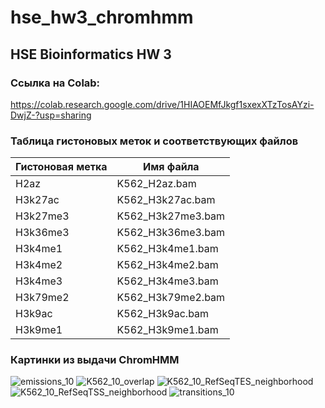 # hse_hw3_chromhmm

## HSE Bioinformatics HW 3

### Ссылка на Colab:

https://colab.research.google.com/drive/1HIAOEMfJkgf1sxexXTzTosAYzi-DwjZ-?usp=sharing

### Таблица гистоновых меток и соответствующих файлов

| Гистоновая метка | Имя файла         |
|------------------|-------------------|
| H2az             | K562_H2az.bam     |
| H3k27ac          | K562_H3k27ac.bam  |
| H3k27me3         | K562_H3k27me3.bam |
| H3k36me3         | K562_H3k36me3.bam |
| H3k4me1          | K562_H3k4me1.bam  |
| H3k4me2          | K562_H3k4me2.bam  |
| H3k4me3          | K562_H3k4me3.bam  |
| H3k79me2         | K562_H3k79me2.bam |
| H3k9ac           | K562_H3k9ac.bam   |
| H3k9me1          | K562_H3k9me1.bam  |

### Картинки из выдачи ChromHMM

![emissions_10](https://user-images.githubusercontent.com/60008375/160094484-5a13805c-614c-4559-a729-6e49c5e8b303.png)
![K562_10_overlap](https://user-images.githubusercontent.com/60008375/160094508-e3d81a6b-28a4-4905-8731-f4046af0faa0.png)
![K562_10_RefSeqTES_neighborhood](https://user-images.githubusercontent.com/60008375/160094524-c33f36e2-7bce-4365-ad10-336aaa8bf3bb.png)
![K562_10_RefSeqTSS_neighborhood](https://user-images.githubusercontent.com/60008375/160094545-628dd3a8-a4a3-4aed-91d2-aa19977b5ebb.png)
![transitions_10](https://user-images.githubusercontent.com/60008375/160094556-4d6d4e93-4c43-46f2-b189-5f76b702ff91.png)
